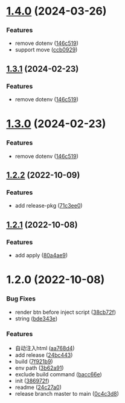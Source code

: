 # [1.4.0](https://github.com/PengBoUESTC/vite-plugin-env-switch/compare/v1.2.2...v1.4.0) (2024-03-26)


### Features

* remove dotenv ([146c519](https://github.com/PengBoUESTC/vite-plugin-env-switch/commit/146c51935d194e4485a9e0d7321eeab3beb90301))
* support move ([ccb0929](https://github.com/PengBoUESTC/vite-plugin-env-switch/commit/ccb0929706b5fc76a0eab8f87158da8bde1faa6d))



## [1.3.1](https://github.com/PengBoUESTC/vite-plugin-env-switch/compare/v1.2.2...v1.3.1) (2024-02-23)


### Features

* remove dotenv ([146c519](https://github.com/PengBoUESTC/vite-plugin-env-switch/commit/146c51935d194e4485a9e0d7321eeab3beb90301))



# [1.3.0](https://github.com/PengBoUESTC/vite-plugin-env-switch/compare/v1.2.2...v1.3.0) (2024-02-23)


### Features

* remove dotenv ([146c519](https://github.com/PengBoUESTC/vite-plugin-env-switch/commit/146c51935d194e4485a9e0d7321eeab3beb90301))



## [1.2.2](https://github.com/PengBoUESTC/vite-plugin-env-switch/compare/v1.2.1...v1.2.2) (2022-10-09)


### Features

* add release-pkg ([71c3ee0](https://github.com/PengBoUESTC/vite-plugin-env-switch/commit/71c3ee04d68858fde8d575018a98c5b1ebe71cc4))



## [1.2.1](https://github.com/PengBoUESTC/vite-plugin-env-switch/compare/v1.2.0...v1.2.1) (2022-10-08)


### Features

* add apply ([80a4ae9](https://github.com/PengBoUESTC/vite-plugin-env-switch/commit/80a4ae959194c2b5bbde76babb3538363026f6df))



# 1.2.0 (2022-10-08)


### Bug Fixes

* render btn before inject script ([38cb72f](https://github.com/PengBoUESTC/vite-plugin-env-switch/commit/38cb72f5a7d262d30670549de4363d855df66741))
* string ([bde343e](https://github.com/PengBoUESTC/vite-plugin-env-switch/commit/bde343e3e4120bc70b0bf88e9d3c8c7348a46ea4))


### Features

* 自动注入html ([aa768d4](https://github.com/PengBoUESTC/vite-plugin-env-switch/commit/aa768d4006ff7d9891d6429b9293da7f4aec387d))
* add release ([24bc443](https://github.com/PengBoUESTC/vite-plugin-env-switch/commit/24bc443f9952764e57172aef877e6f600bc7653c))
* build ([7f921b9](https://github.com/PengBoUESTC/vite-plugin-env-switch/commit/7f921b94097543ac1ac50f351cf0642e755b2750))
* env path ([3b62a91](https://github.com/PengBoUESTC/vite-plugin-env-switch/commit/3b62a914ff0a446cad12ac4985226598c0f17340))
* exclude build command ([bacc66e](https://github.com/PengBoUESTC/vite-plugin-env-switch/commit/bacc66ec0bd684f6a6c429c22bbb79902046def9))
* init ([386972f](https://github.com/PengBoUESTC/vite-plugin-env-switch/commit/386972f43b3d4fe4a3abdc20ea714738266712e3))
* readme ([24c27a0](https://github.com/PengBoUESTC/vite-plugin-env-switch/commit/24c27a0b3512e921a0fe36fbe0acd6ad13eb0a6b))
* release branch master to main ([0c4c3d8](https://github.com/PengBoUESTC/vite-plugin-env-switch/commit/0c4c3d8a3c3fe64fd295dd3dcf995385b6e8ea6f))



